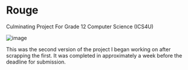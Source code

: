 # Rouge

Culminating Project For Grade 12 Computer Science (ICS4U)

![image](https://user-images.githubusercontent.com/37966881/217110261-12b63887-7a5f-4a22-af22-7684d34d7adc.png)

This was the second version of the project I began working on after scrapping the first. It was completed in approximately a week before the deadline for submission.
